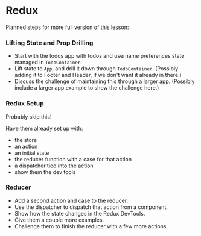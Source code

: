 # Redux

Planned steps for more full version of this lesson:

### Lifting State and Prop Drilling

- Start with the todos app with todos and username preferences state managed in `TodoContainer`.
- Lift state to `App`, and drill it down through `TodoContainer`. (Possibly adding it to Footer and Header, if we don't want it already in there.)
- Discuss the challenge of maintaining this through a larger app. (Possibly include a larger app example to show the challenge here.)

### Redux Setup

Probably skip this!

Have them already set up with:

- the store
- an action
- an initial state
- the reducer function with a case for that action
- a dispatcher tied into the action
- show them the dev tools

### Reducer

- Add a second action and case to the reducer.
- Use the dispatcher to dispatch that action from a component.
- Show how the state changes in the Redux DevTools.
- Give them a couple more examples.
- Challenge them to finish the reducer with a few more actions.
